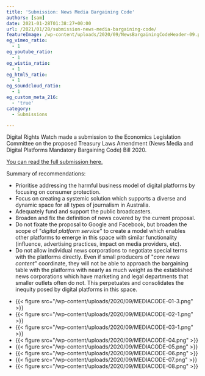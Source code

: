 ```yaml
---
title: 'Submission: News Media Bargaining Code'
authors: [sam]
date: 2021-01-28T01:38:27+00:00
url: /2021/01/28/submission-news-media-bargaining-code/
featureImage: /wp-content/uploads/2020/09/NewsBargainingCodeHeader-09.png
eg_vimeo_ratio:
  - 1
eg_youtube_ratio:
  - 1
eg_wistia_ratio:
  - 1
eg_html5_ratio:
  - 1
eg_soundcloud_ratio:
  - 1
eg_custom_meta_216:
  - 'true'
category:
  - Submissions

---
```

Digital Rights Watch made a submission to the Economics Legislation Committee on the proposed Treasury Laws Amendment (News Media and Digital Platforms Mandatory Bargaining Code) Bill 2020.

[You can read the full submission here.][1]

Summary of recommendations:

  * Prioritise addressing the harmful business model of digital platforms by focusing on consumer protection.​
  * Focus on creating a systemic solution which supports a diverse and dynamic space for all types of journalism in Australia.​
  * Adequately fund and support the public broadcasters.​
  * Broaden and fix the definition of news covered by the current proposal.
  * Do not fixate the proposal to Google and Facebook, but broaden the scope of "​_digital platform service_​" to create a model which enables other platforms to emerge in this space with similar functionality (influence, advertising practices, impact on media providers, etc).
  * Do not allow individual news corporations to negotiate special terms with the platforms directly. Even if small producers of "​_core news content_"​ coordinate, they will not be able to approach the bargaining table with the platforms with nearly as much weight as the established news corporations which have marketing and legal departments that smaller outlets often do not. This perpetuates and consolidates the inequity posed by digital platforms in this space.<figure class="wp-block-gallery columns-3 is-cropped wp-block-gallery-10 is-layout-flex wp-block-gallery-is-layout-flex">

<ul class="blocks-gallery-grid">
  <li class="blocks-gallery-item">
{{< figure src="/wp-content/uploads/2020/09/MEDIACODE-01-3.png" >}}
  </li>
  <li class="blocks-gallery-item">
{{< figure src="/wp-content/uploads/2020/09/MEDIACODE-02-1.png" >}}
  </li>
  <li class="blocks-gallery-item">
{{< figure src="/wp-content/uploads/2020/09/MEDIACODE-03-1.png" >}}
  </li>
  <li class="blocks-gallery-item">
{{< figure src="/wp-content/uploads/2020/09/MEDIACODE-04.png" >}}
  </li>
  <li class="blocks-gallery-item">
{{< figure src="/wp-content/uploads/2020/09/MEDIACODE-05.png" >}}
  </li>
  <li class="blocks-gallery-item">
{{< figure src="/wp-content/uploads/2020/09/MEDIACODE-06.png" >}}
  </li>
  <li class="blocks-gallery-item">
{{< figure src="/wp-content/uploads/2020/09/MEDIACODE-07.png" >}}
  </li>
  <li class="blocks-gallery-item">
{{< figure src="/wp-content/uploads/2020/09/MEDIACODE-08.png" >}}
  </li>
</ul></figure>

 [1]: /wp-content/uploads/2021/01/Submission-to-Econ_-Treasury-Laws-Amendment-News-Media-and-Digital-Platforms-Mandatory-Bargaining-Code-Bill-2020-January-2021.pdf
